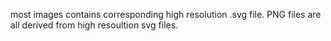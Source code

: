most images contains corresponding high resolution .svg file. PNG files are all derived from high resoultion svg files.